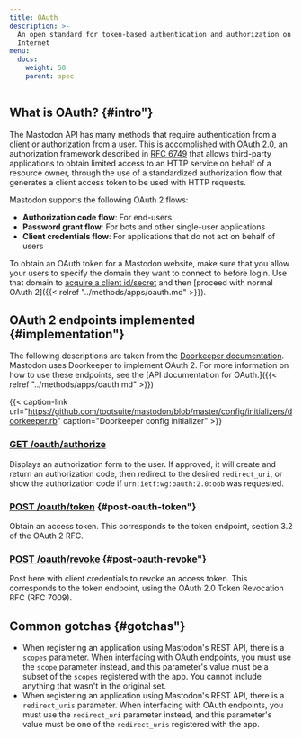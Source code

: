 ```yaml
---
title: OAuth
description: >-
  An open standard for token-based authentication and authorization on the
  Internet
menu:
  docs:
    weight: 50
    parent: spec
---
```


## What is OAuth? {#intro"}

The Mastodon API has many methods that require authentication from a client or authorization from a user. This is accomplished with OAuth 2.0, an authorization framework described in [RFC 6749](https://tools.ietf.org/html/rfc6749) that allows third-party applications to obtain limited access to an HTTP service on behalf of a resource owner, through the use of a standardized authorization flow that generates a client access token to be used with HTTP requests.

Mastodon supports the following OAuth 2 flows:

* **Authorization code flow**: For end-users
* **Password grant flow**: For bots and other single-user applications
* **Client credentials flow**: For applications that do not act on behalf of users

To obtain an OAuth token for a Mastodon website, make sure that you allow your users to specify the domain they want to connect to before login. Use that domain to [acquire a client id/secret](../methods/apps/#create-an-application) and then [proceed with normal OAuth 2]({{< relref "../methods/apps/oauth.md" >}}).

## OAuth 2 endpoints implemented {#implementation"}

The following descriptions are taken from the [Doorkeeper documentation](https://github.com/doorkeeper-gem/doorkeeper/wiki/API-endpoint-descriptions-and-examples). Mastodon uses Doorkeeper to implement OAuth 2. For more information on how to use these endpoints, see the [API documentation for OAuth.]({{< relref "../methods/apps/oauth.md" >}})

{{< caption-link url="https://github.com/tootsuite/mastodon/blob/master/config/initializers/doorkeeper.rb" caption="Doorkeeper config initializer" >}}

### [GET /oauth/authorize](../methods/apps/oauth.md#authorize-a-user)

Displays an authorization form to the user. If approved, it will create and return an authorization code, then redirect to the desired `redirect_uri`, or show the authorization code if `urn:ietf:wg:oauth:2.0:oob` was requested.

### [POST /oauth/token](../methods/apps/oauth.md#obtain-a-token) {#post-oauth-token"}

Obtain an access token. This corresponds to the token endpoint, section 3.2 of the OAuth 2 RFC.

### [POST /oauth/revoke](../methods/apps/oauth.md#revoke-token) {#post-oauth-revoke"}

Post here with client credentials to revoke an access token. This corresponds to the token endpoint, using the OAuth 2.0 Token Revocation RFC \(RFC 7009\).

## Common gotchas {#gotchas"}

* When registering an application using Mastodon's REST API, there is a `scopes` parameter. When interfacing with OAuth endpoints, you must use the `scope` parameter instead, and this parameter's value must be a subset of the `scopes` registered with the app. You cannot include anything that wasn't in the original set.
* When registering an application using Mastodon's REST API, there is a `redirect_uris` parameter. When interfacing with OAuth endpoints, you must use the `redirect_uri` parameter instead, and this parameter's value must be one of the `redirect_uris` registered with the app.

